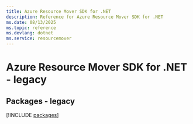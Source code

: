 ```yaml
---
title: Azure Resource Mover SDK for .NET
description: Reference for Azure Resource Mover SDK for .NET
ms.date: 08/13/2025
ms.topic: reference
ms.devlang: dotnet
ms.service: resourcemover
---
```

# Azure Resource Mover SDK for .NET - legacy
## Packages - legacy
[!INCLUDE [packages](resource-mover-index.md)]